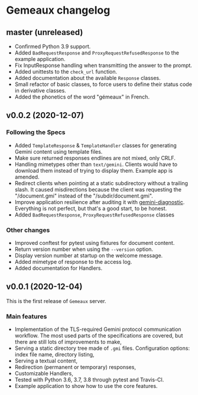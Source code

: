 # Gemeaux changelog

## master (unreleased)

* Confirmed Python 3.9 support.
* Added `BadRequestResponse` and `ProxyRequestRefusedResponse` to the example application.
* Fix InputResponse handling when transmitting the answer to the prompt.
* Added unittests to the `check_url` function.
* Added documentation about the available `Response` classes.
* Small refactor of basic classes, to force users to define their status code in derivative classes.
* Added the phonetics of the word "gémeaux" in French.

## v0.0.2 (2020-12-07)

### Following the Specs

* Added `TemplateResponse` & `TemplateHandler` classes for generating Gemini content using template files.
* Make sure returned responses endlines are not mixed, only CRLF.
* Handling mimetypes other than `text/gemini`. Clients would have to download them instead of trying to display them. Example app is amended.
* Redirect clients when pointing at a static subdirectory without a trailing slash. It caused misdirections because the client was requesting the "/document.gmi" instead of the "/subdir/document.gmi".
* Improve application resilience after auditing it with [gemini-diagnostic](https://github.com/michael-lazar/gemini-diagnostics). Everything is not perfect, but that's a good start, to be honest.
* Added `BadRequestResponse`, `ProxyRequestRefusedResponse` classes

### Other changes

* Improved conftest for pytest using fixtures for document content.
* Return version number when using the `--version` option.
* Display version number at startup on the welcome message.
* Added mimetype of response to the access log.
* Added documentation for Handlers.

## v0.0.1 (2020-12-04)

This is the first release of `Gemeaux` server.

### Main features

* Implementation of the TLS-required Gemini protocol communication workflow. The most used parts of the specifications are covered, but there are still lots of improvements to make,
* Serving a static directory tree made of `.gmi` files. Configuration options: index file name, directory listing,
* Serving a textual content,
* Redirection (permanent or temporary) responses,
* Customizable Handlers,
* Tested with Python 3.6, 3.7, 3.8 through pytest and Travis-CI.
* Example application to show how to use the core features.
